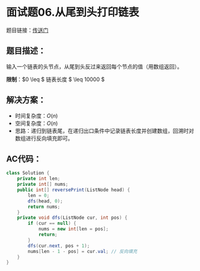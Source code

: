 # 面试题06.从尾到头打印链表
题目链接：[传送门](https://leetcode-cn.com/problems/cong-wei-dao-tou-da-yin-lian-biao-lcof/)

## 题目描述：
输入一个链表的头节点，从尾到头反过来返回每个节点的值（用数组返回）。

**限制**：$0 \leq $ 链表长度 $ \leq 10000 $

## 解决方案：
- 时间复杂度：$O(n)$
- 空间复杂度：$O(n)$
- 思路：递归到链表尾，在递归出口条件中记录链表长度并创建数组，回溯时对数组进行反向填充即可。

## AC代码：
```java
class Solution {
	private int len;
	private int[] nums;
	public int[] reversePrint(ListNode head) {
		len = 0;
		dfs(head, 0);
		return nums;
	}
	private void dfs(ListNode cur, int pos) {
		if (cur == null) {
			nums = new int[len = pos];
			return;
		}
		dfs(cur.next, pos + 1);
		nums[len - 1 - pos] = cur.val; // 反向填充
	}
}
```